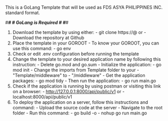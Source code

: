 This is a GoLang Template that will be used 
as FDS ASYA PHILIPPINES INC. standard format.

#******************************************#
#*********** GoLang is Required ***********#
#******************************************#

1.  Download the template by using either:
        - git clone https://<yourToken>@<templateGitLink>
        or
        - Download the repository at Github
2.  Place the template in your GOROOT
        - To know your GOROOT, you can use this command:
                - go env
3.  Check or edit .env configuration before running the template
4.  Change the template to your desired application
    name by following this instruction:
        - Delete go.mod and go.sum
        - Initialize the application:
                - go mod init <Application name>
        - Change the imports from Template folder
          to your <Application name>
                - "Template/middleware"
                to
                - "<Application name>/middleware"
        - Get the application packages:
                - go mod tidy
        - Then run the application:
                - go run main.go
5.  Check if the application is running by using postman
    or visiting this link on a browser:
        - http://127.0.0.1:8000/api/public/v1
        or
        - localhost:8000/api/public/v1
6.  To deploy the application on a server,
    follow this instructions and command:
        - Upload the source code at the server
        - Navigate to the root folder
        - Run this command:
                - go build <Application Name> -o
                - nohup go run main.go
